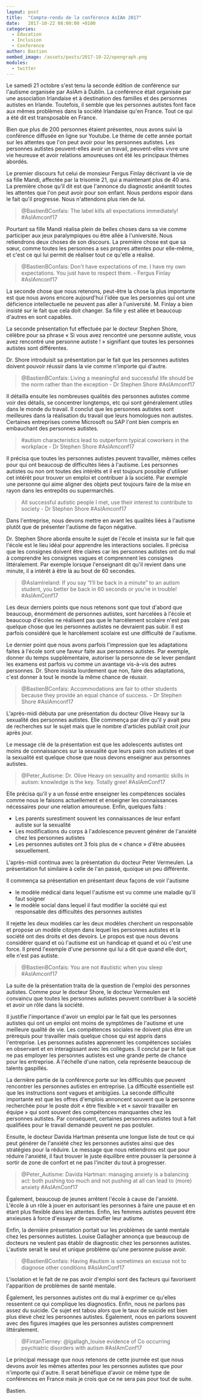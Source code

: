 ```yaml
---
layout: post
title:  "Compte-rendu de la conférence AsIAm 2017"
date:   2017-10-22 08:00:00 +0100
categories: 
  - Education
  - Inclusion
  - Conference
author: Bastien
oembed_image: /assets/posts/2017-10-22/opengraph.png
modules:
  - twitter
---
```


Le samedi 21 octobre s'est tenu la seconde édition de conférence sur l'autisme organisée par AsIAm à Dublin.
La conférence était organisée par une association Irlandaise et à destination des familles et des personnes autistes en Irlande. Toutefois, il semble que les personnes autistes
font face aux mêmes problèmes dans la société Irlandaise qu'en France. Tout ce qui a été dit est transposable en France.

<!--
Il nous semble donc intéressant de se renseigner sur la façon 
dont ils 
s'y prennent 
pour faire changer les 
mentalités. Nous pouvons facilement importer leurs méthodes et les réutiliser en France.
-->

Bien que plus de  200 personnes étaient présentes, nous avons suivi la conférence diffusée en ligne sur Youtube.
Le thème de cette année portait sur les attentes que l'on peut avoir pour les personnes autistes. Les personnes autistes peuvent-elles
avoir un travail, peuvent-elles vivre une vie heureuse et avoir relations amoureuses ont été les principaux thèmes abordés.

Le premier discours fut celui de monsieur Fergus Finlay décrivant la vie de sa fille Mandi, affectée par la trisomie 21, qui a maintenant plus de 40 ans.
La première chose qu'il dit est que l'annonce du  diagnostic anéantit toutes les attentes que l'on peut avoir pour son enfant. Nous perdons espoir 
dans le fait qu'il progresse. Nous n'attendons plus rien de lui.

<div class="center">
<amp-twitter width="604" height="183" data-tweetid="921661034125021184"><blockquote placeholder>
@BastienBConfais: The label kills all expectations immediately! #AsIAmconf17
</blockquote></amp-twitter>
</div>

Pourtant sa fille Mandi réalisa plein de belles choses dans sa vie comme participer aux jeux paralympiques ou être allée à l'université.
Nous retiendrons deux choses de son discours. La première chose est que sa sœur, comme toutes les personnes a ses propres attentes pour elle-même, et c'est ce qui lui permit 
de 
réaliser tout ce qu'elle a réalisé.

<div class="center">
<amp-twitter width="604" height="183" data-tweetid="921664009291681792"><blockquote placeholder>
@BastienBConfais: Don't have expectations of me. I have my own expectations. You just have to respect them. - Fergus Finlay #AsIAmconf17
</blockquote></amp-twitter>
</div>

La seconde chose que nous retenons, peut-être la chose la plus importante est que nous avons encore aujourd'hui l'idée que les personnes qui ont une déficience intellectuelle
ne peuvent pas aller à l'université. M. Finlay a bien insisté sur le fait que cela doit changer. Sa fille y est allée et beaucoup d'autres en sont capables.



La seconde présentation fut effectuée par le docteur Stephen Shore, célèbre pour sa phrase «&nbsp;Si vous avez rencontré une personne autiste, vous avez rencontré une personne 
autiste&nbsp;!&nbsp;» signifiant que toutes les personnes autistes sont différentes.

Dr. Shore introduisit sa présentation par le fait que les personnes autistes doivent pouvoir réussir dans la vie comme n'importe qui d'autre.

<div class="center">
<amp-twitter width="604" height="183" data-tweetid="921678542072680448"><blockquote placeholder>
@BastienBConfais: Living a meaningful and successful life should be the norm rather than the exception - Dr Stephen Shore #AsIAmconf17
</blockquote></amp-twitter>
</div>

Il détailla ensuite les nombreuses qualités des personnes autistes comme voir des détails, se concentrer longtemps, etc qui sont généralement utiles dans le monde du 
travail.
Il conclut que les personnes autistes sont meilleures dans la réalisation du travail que leurs homologues non autistes. Certaines entreprises comme Microsoft ou SAP l'ont bien 
compris en embauchant des personnes autistes.

<div class="center"> <amp-twitter width="604" height="183" data-tweetid="921683661350678528"><blockquote placeholder>
#autism characteristics lead to outperform typical coworkers in the workplace - Dr Stephen Shore #AsIAmconf17
</blockquote></amp-twitter>
</div>

Il précisa que toutes les personnes autistes peuvent travailler, mêmes celles pour qui ont beaucoup de difficultés liées à l'autisme. Les personnes autistes ou non ont toutes des 
intérêts et il est toujours possible d'utiliser cet intérêt pour trouver un emploi et contribuer à la société. Par exemple une personne qui aime aligner des objets peut toujours faire 
de la mise en rayon dans les entrepôts ou supermarchés.

<div class="center">
<amp-twitter width="604" height="183" data-tweetid="921684020282449921"><blockquote placeholder>
All successful autistic people I met, use their interest to contribute to society - Dr Stephen Shore #AsIAmconf17
</blockquote></amp-twitter>
</div>

Dans l'entreprise, nous devons mettre en avant les qualités liées à l'autisme plutôt que de présenter l'autisme de façon négative.

Dr. Stephen Shore aborda ensuite le sujet de l'école et insista sur le fait que l'école est le lieu idéal pour apprendre les interactions sociales.
Il précisa que les consignes doivent être claires car les personnes autistes ont du mal à comprendre les consignes vagues et comprennent les consignes littéralement. Par exemple 
lorsque l'enseignant dit qu'il revient dans une minute, il a intérêt à être là au bout de 60 secondes.

<div class="center">
<amp-twitter width="604" height="595" data-tweetid="921694757889376256"><blockquote placeholder>
@AsIamIreland: If you say “I’ll be back in a minute” to an autism student, you better be back in 60 seconds or you’re in trouble! #AsIAmConf17
</blockquote></amp-twitter>
</div>

Les deux derniers points que nous retenons sont que tout d'abord que beaucoup, énormément de personnes autistes, sont harcelées à l'école
et beaucoup d'écoles ne réalisent pas que le harcèlement scolaire n'est pas quelque chose que les personnes autistes ne devraient pas subir. Il est parfois considéré que le harcèlement 
scolaire est une difficulté de l'autisme.

Le dernier point que nous avons parfois l'impression que les adaptations faites à l'école sont une faveur faite aux personnes autistes. Par exemple, donner du temps supplémentaire,
autoriser la personne de se lever pendant les examens est parfois vu comme un avantage vis-à-vis des autres personnes.
Dr. Shore insista lourdement que non, faire des adaptations, c'est donner à tout le monde la même chance de réussir.

<div class="center">
<amp-twitter width="604" height="183" data-tweetid="921692081122435072"><blockquote placeholder>
@BastienBConfais: Accommodations are fair to other students because they provide an equal chance of success. - Dr Stephen Shore #AsIAmconf17
</blockquote></amp-twitter> </div>


L'après-midi débuta par une présentation du docteur Olive Heavy sur la sexualité des personnes autistes.
Elle commença par dire qu'il y avait peu de recherches sur le sujet mais que le nombre d'articles publiait croit jour après jour.

Le message clé de la présentation est que les adolescents autistes ont moins de connaissances sur la sexualité que leurs pairs non autistes et que la sexualité est quelque chose que 
nous devons enseigner aux personnes autistes.

<div class="center">
<amp-twitter width="604" height="573" data-tweetid="921719358547746816"><blockquote placeholder>
@Peter_Autisme: Dr. Olive Heavy on sexuality and romantic skills in autism: knowledge is the key. Totally gree! #AsIAmConf17
</blockquote></amp-twitter> </div>

Elle précisa qu'il y a un fossé entre enseigner les compétences sociales comme nous le faisons actuellement et enseigner les connaissances nécessaires pour une relation amoureuse.
Enfin, quelques faits&nbsp;:

  - Les parents surestiment souvent les connaissances de leur enfant autiste sur la sexualité
  - Les modifications du corps à l'adolescence peuvent générer de l'anxiété chez les personnes autistes
  - Les personnes autistes ont 3 fois plus de «&nbsp;chance&nbsp;» d'être abusées sexuellement.


L'après-midi continua avec la présentation du docteur Peter Vermeulen. La présentation fut similaire à celle de l'an passé, quoique un peu différente.

Il commença sa présentation en présentant deux façons de voir l'autisme&nbsp;

  - le modèle médical dans lequel l'autisme est vu comme une maladie qu'il faut soigner
  - le modèle social dans lequel il faut modifier la société qui est responsable des difficultés des personnes autistes

Il rejette les deux modèles car les deux modèles cherchent un responsable et propose un modèle citoyen dans lequel les personnes autistes et la société ont des droits et des devoirs.
Le propos est que nous devons considérer quand et où l'autisme est un handicap et quand et où c'est une force.
Il prend l'exemple d'une personne qui lui a dit que quand elle dort, elle n'est pas autiste.

<div class="center">
<amp-twitter width="604" height="183" data-tweetid="921739788478230528"><blockquote placeholder>
@BastienBConfais: You are not #autistic when you sleep  #AsIAmconf17
</blockquote></amp-twitter> </div>

La suite de la présentation traita de la question de l'emploi des personnes autistes. Comme pour le docteur Shore, le docteur Vermeulen est convaincu que toutes les personnes autistes 
peuvent contribuer à la société et avoir un rôle dans la société.

Il justifie l'importance d'avoir un emploi par le fait que les personnes autistes qui ont un emploi ont moins de symptômes de l'autisme et une meilleure qualité de vie.
Les compétences sociales ne doivent plus être un prérequis pour travailler mais quelque chose qui est appris dans l'entreprise. Les personnes autistes apprennent les compétences 
sociales en observant et en interagissant avec les collègues.
Il conclut par le fait que ne pas employer les personnes autistes est une grande perte de chance pour les entreprise. À l'échelle d'une nation, cela représente beaucoup de talents 
gaspillés.

La dernière partie de la conférence porte sur les difficultés que peuvent rencontrer les personnes autistes en entreprise. La difficulté essentielle est que les instructions sont vagues 
et ambigües.
La seconde difficulté importante est que les offres d'emplois annoncent souvent que la personne recherchée pour le poste doit «&nbsp;être flexible&nbsp;» et «&nbsp;savoir travailler en 
équipe&nbsp;» qui sont souvent des compétences manquantes chez les personnes autistes.
Par conséquent, certaines personnes autistes tout à fait qualifiées pour le travail demandé peuvent ne pas postuler.


Ensuite, 
le docteur Davida Hartman présenta une longue liste de tout ce qui peut générer de l'anxiété chez les personnes autistes ainsi que des stratégies pour la réduire.
Le message que nous retiendrons est que pour réduire l'anxiété, il faut trouver le juste équilibre entre pousser la personne à sortir de zone de confort et ne pas l'inciter du tout à 
progresser.

<div class="center">
<amp-twitter width="604" height="501" data-tweetid="921757057208012802"><blockquote placeholder>
@Peter_Autisme: Davida Hartman: managing anxiety is a balancing act: both pushing too much and not pushing at all can lead to (more) anxiety #AsIAmConf17
</blockquote></amp-twitter> </div>

Également, beaucoup de jeunes arrêtent l'école à cause de l'anxiété. L'école à un rôle à jouer en autorisant les personnes à faire une pause et en étant plus flexible dans les attentes.
Enfin, les femmes autistes peuvent être anxieuses à force d'essayer de camoufler leur autisme.

Enfin, la dernière présentation portait sur les problèmes de santé mentale chez les personnes autistes.
Louise Gallagher annonça que  beaucoup de docteurs ne veulent pas établir de diagnostic
chez les personnes autistes. L'autiste serait le seul et unique problème qu'une personne puisse avoir.

<div class="center">
<amp-twitter width="604" height="183" data-tweetid="921761096041730048"><blockquote placeholder>
@BastienBConfais: Having #autism is sometimes an excuse not to diagnose other conditions #AsIAmConf17
</blockquote></amp-twitter> </div>

L'isolation et le fait de ne pas avoir d'emploi sont des facteurs qui favorisent l'apparition de problèmes de santé mentale.

Également, les personnes autistes ont du mal à exprimer ce qu'elles ressentent ce qui complique les diagnostics.
Enfin, nous ne parlons pas assez du suicide. Ce sujet est tabou alors que le taux de suicide est bien plus élevé chez les personnes autistes. Également, nous en parlons souvent avec des 
figures imagées que les personnes autistes comprennent littéralement.

<div class="center">
<amp-twitter width="604" height="865" data-tweetid="921761858998194176"><blockquote placeholder>
@FintanTierney: @lgallagh_louise evidence of Co occurring psychiatric disorders with autism #AsIAmConf17
</blockquote></amp-twitter> </div>


Le principal message que nous retenons de cette journée est que nous devons avoir les mêmes attentes pour les personnes autistes que pour n'importe qui d'autre.
Il serait bénéfique d'avoir ce même type de conférences en France mais je crois que ce ne sera pas pour tout de suite.

Bastien.
